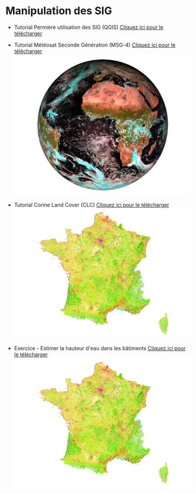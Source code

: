 # Manipulation des SIG

* Tutorial Permière utilisation des SIG (QGIS) <a href="documents/OGR_CHEATSHEET_2020.pdf" download>Cliquez ici pour le télécharger</a>

* Tutorial Météosat Seconde Génération (MSG-4) <a href="documents/MSG.pdf" download>Cliquez ici pour le télécharger</a>
![MSG-4](documents/MAP_3.png)

* Tutorial Corine Land Cover (CLC) <a href="documents/CLC.pdf" download>Cliquez ici pour le télécharger</a>
![CLC](documents/MAP_1.png)

* Exercice - Estimer la hauteur d'eau dans les bâtiments <a href="documents/CLC.pdf" download>Cliquez ici pour le télécharger</a>
![CLC](documents/MAP_1.png)
